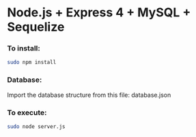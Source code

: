 Node.js + Express 4 + MySQL + Sequelize
===

### To install:

```sh
sudo npm install
```

### Database:
Import the database structure from this file: database.json

### To execute:

```sh
sudo node server.js
```
